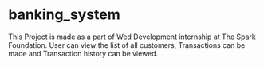 # banking_system
 This Project is made as a part of Wed Development internship at The Spark Foundation. User can view the list of all customers, Transactions can be made and Transaction history can be viewed.
